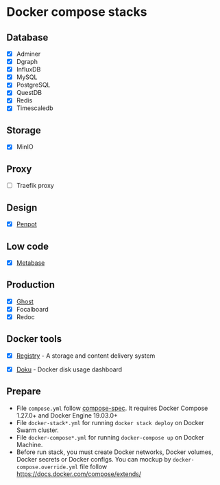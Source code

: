 # Docker compose stacks

## Database

- [x] Adminer
- [x] Dgraph
- [x] InfluxDB
- [x] MySQL
- [x] PostgreSQL
- [x] QuestDB
- [x] Redis
- [x] Timescaledb

## Storage

- [x] MinIO

## Proxy

- [ ] Traefik proxy

## Design

- [x] [Penpot](./penpot/README.md)

## Low code

- [x] [Metabase](./metabase/README.md)

## Production

- [x] [Ghost](./ghost/README.md)
- [x] Focalboard
- [x] Redoc

## Docker tools

- [x] [Registry](./docker-registry/README.md) - A storage and content delivery system
- [x] [Doku](./doku/README.md) - Docker disk usage dashboard


## Prepare

- File `compose.yml` follow [compose-spec](https://github.com/compose-spec/compose-spec/blob/master/spec.md). It requires Docker Compose 1.27.0+ and Docker Engine 19.03.0+
- File `docker-stack*.yml` for running `docker stack deploy` on Docker Swarm cluster.
- File `docker-compose*.yml` for running `docker-compose up` on Docker Machine.
- Before run stack, you must create Docker networks, Docker volumes, Docker secrets or Docker configs.
  You can mockup by `docker-compose.override.yml` file follow https://docs.docker.com/compose/extends/
